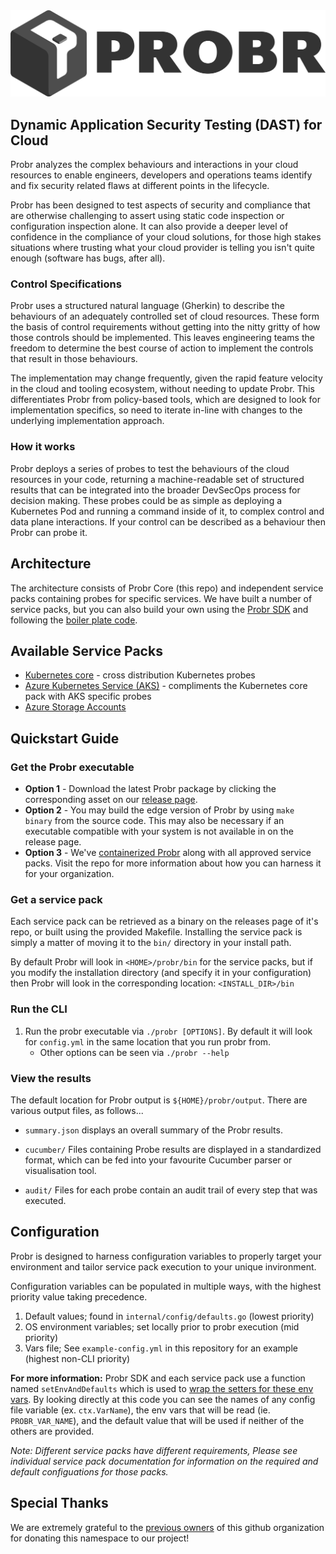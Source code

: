 <img src="site/static/images/probr_wide.png">

## Dynamic Application Security Testing (DAST) for Cloud

Probr analyzes the complex behaviours and interactions in your cloud resources to enable engineers, developers and operations teams identify and fix security related flaws at different points in the lifecycle.

Probr has been designed to test aspects of security and compliance that are otherwise challenging to assert using static code inspection or configuration inspection alone. It can also provide a deeper level of confidence in the compliance of your cloud solutions, for those high stakes situations where trusting what your cloud provider is telling you isn't quite enough (software has bugs, after all).

### Control Specifications

Probr uses a structured natural language (Gherkin) to describe the behaviours of an adequately controlled set of cloud resources. These form the basis of control requirements without getting into the nitty gritty of how those controls should be implemented.  This leaves engineering teams the freedom to determine the best course of action to implement the controls that result in those behaviours.

The implementation may change frequently, given the rapid feature velocity in the cloud and tooling ecosystem, without needing to update Probr. This differentiates Probr from policy-based tools, which are designed to look for implementation specifics, so need to iterate in-line with changes to the underlying implementation approach.

### How it works

Probr deploys a series of probes to test the behaviours of the cloud resources in your code, returning a machine-readable set of structured results that can be integrated into the broader DevSecOps process for decision making.  These probes could be as simple as deploying a Kubernetes Pod and running a command inside of it, to complex control and data plane interactions.  If your control can be described as a behaviour then Probr can probe it.

## Architecture

The architecture consists of Probr Core (this repo) and independent service packs containing probes for specific services.  We have built a number of service packs, but you can also build your own using the [Probr SDK](https://github.com/probr/probr-sdk) and following the [boiler plate code](https://github.com/probr/probr-pack-wireframe).

## Available Service Packs

- [Kubernetes core](https://github.com/probr/probr-pack-kubernetes) - cross distribution Kubernetes probes
- [Azure Kubernetes Service (AKS)](https://github.com/probr/probr-pack-aks) - compliments the Kubernetes core pack with AKS specific probes
- [Azure Storage Accounts](https://github.com/probr/probr-pack-storage)

## Quickstart Guide

### Get the Probr executable

- **Option 1** - Download the latest Probr package by clicking the corresponding asset on our [release page](https://github.com/probr/probr/releases).
- **Option 2** - You may build the edge version of Probr by using `make binary` from the source code. This may also be necessary if an executable compatible with your system is not available in on the release page.
- **Option 3** - We've [containerized Probr](https://github.com/probr/probr-docker) along with all approved service packs. Visit the repo for more information about how you can harness it for your organization.

### Get a service pack

Each service pack can be retrieved as a binary on the releases page of it's repo, or built using the provided Makefile. Installing the service pack is simply a matter of moving it to the `bin/` directory in your install path.

By default Probr will look in `<HOME>/probr/bin` for the service packs, but if you modify the installation directory (and specify it in your configuration) then Probr will look in the corresponding location: `<INSTALL_DIR>/bin`

### Run the CLI

1. Run the probr executable via `./probr [OPTIONS]`.  By default it will look for `config.yml` in the same location that you run probr from.
    - Other options can be seen via `./probr --help`

### View the results

The default location for Probr output is `${HOME}/probr/output`. There are various output files, as follows...

- `summary.json`
displays an overall summary of the Probr results.

- `cucumber/`
Files containing Probe results are displayed in a standardized format, which can be fed into your favourite Cucumber parser or visualisation tool.

- `audit/`
Files for each probe contain an audit trail of every step that was executed.

## Configuration

Probr is designed to harness configuration variables to properly target your environment and tailor service pack execution to your unique invironment.

Configuration variables can be populated in multiple ways, with the highest priority value taking precedence.

1. Default values; found in `internal/config/defaults.go` (lowest priority)
1. OS environment variables; set locally prior to probr execution (mid priority)
1. Vars file; See `example-config.yml` in this repository for an example (highest non-CLI priority)

**For more information:** Probr SDK and each service pack use a function named `setEnvAndDefaults` which is used to [wrap the setters for these env vars](https://github.com/probr/probr-sdk/blob/main/config/config.go). By looking directly at this code you can see the names of any config file variable (ex. `ctx.VarName`), the env vars that will be read (ie. `PROBR_VAR_NAME`), and the default value that will be used if neither of the others are provided.

_Note: Different service packs have different requirements, Please see individual service pack documentation for information on the required and default configuations for those packs._

## Special Thanks

We are extremely grateful to the [previous owners](https://github.com/probr-uzh/probr) of this github organization for donating this namespace to our project!
